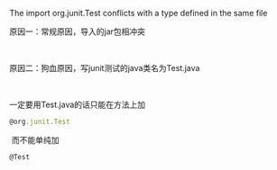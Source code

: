 The import org.junit.Test conflicts with a type defined in the same file



原因一：常规原因，导入的jar包相冲突

 

原因二：狗血原因，写junit测试的java类名为Test.java

 

一定要用Test.java的话只能在方法上加

```javascript
@org.junit.Test
```

 而不能单纯加

```javascript
@Test
```

